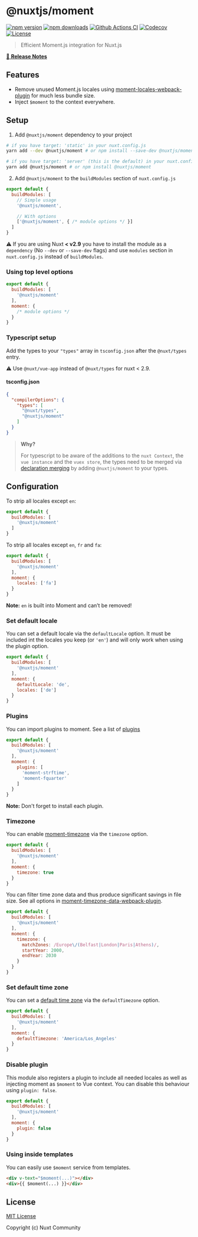 # @nuxtjs/moment

[![npm version][npm-version-src]][npm-version-href]
[![npm downloads][npm-downloads-src]][npm-downloads-href]
[![Github Actions CI][github-actions-ci-src]][github-actions-ci-href]
[![Codecov][codecov-src]][codecov-href]
[![License][license-src]][license-href]

> Efficient Moment.js integration for Nuxt.js

[📖 **Release Notes**](./CHANGELOG.md)

## Features

- Remove unused Moment.js locales using [moment-locales-webpack-plugin](https://github.com/iamakulov/moment-locales-webpack-plugin) for much less bundle size.
- Inject `$moment` to the context everywhere.

## Setup

1. Add `@nuxtjs/moment` dependency to your project

```bash
# if you have target: 'static' in your nuxt.config.js 
yarn add --dev @nuxtjs/moment # or npm install --save-dev @nuxtjs/moment

# if you have target: 'server' (this is the default) in your nuxt.config.js 
yarn add @nuxtjs/moment # or npm install @nuxtjs/moment
```

2. Add `@nuxtjs/moment` to the `buildModules` section of `nuxt.config.js`

```js
export default {
  buildModules: [
    // Simple usage
    '@nuxtjs/moment',

    // With options
    ['@nuxtjs/moment', { /* module options */ }]
  ]
}
```

:warning: If you are using Nuxt **< v2.9** you have to install the module as a `dependency` (No `--dev` or `--save-dev` flags) and use `modules` section in `nuxt.config.js` instead of `buildModules`.

### Using top level options

```js
export default {
  buildModules: [
    '@nuxtjs/moment'
  ],
  moment: {
    /* module options */
  }
}
```

### Typescript setup

Add the types to your `"types"` array in `tsconfig.json` after the `@nuxt/types` entry.

:warning: Use `@nuxt/vue-app` instead of `@nuxt/types` for nuxt < 2.9. 

#### tsconfig.json

```json
{
  "compilerOptions": {
    "types": [
      "@nuxt/types",
      "@nuxtjs/moment"
    ]
  }
}
```

> **Why?**
>
> For typescript to be aware of the additions to the `nuxt Context`, the `vue instance` and the `vuex store`, the types need to be merged via [declaration merging](https://www.typescriptlang.org/docs/handbook/declaration-merging.html) by adding `@nuxtjs/moment` to your types.

## Configuration

To strip all locales except `en`:

```js
export default {
  buildModules: [
    '@nuxtjs/moment'
  ]
}
```

To strip all locales except `en`, `fr` and `fa`:

```js
export default {
  buildModules: [
    '@nuxtjs/moment'
  ],
  moment: {
    locales: ['fa']
  }
}
```

**Note:** `en` is built into Moment and can’t be removed!

### Set default locale

You can set a default locale via the `defaultLocale` option. It must be included
int the locales you keep (or `'en'`) and will only work when using the plugin option.

```js
export default {
  buildModules: [
    '@nuxtjs/moment'
  ],
  moment: {
    defaultLocale: 'de',
    locales: ['de']
  }
}
```

### Plugins

You can import plugins to moment. See a list of [plugins](https://momentjs.com/docs/#/plugins/)

```js
export default {
  buildModules: [
    '@nuxtjs/moment'
  ],
  moment: {
    plugins: [
      'moment-strftime',
      'moment-fquarter'
    ]
  }
}
```

**Note:** Don't forget to install each plugin.

### Timezone

You can enable [moment-timezone](https://momentjs.com/timezone/) via the `timezone` option.

```js
export default {
  buildModules: [
    '@nuxtjs/moment'
  ],
  moment: {
    timezone: true
  }
}
```

You can filter time zone data and thus produce significant savings in file size.
See all options in [moment-timezone-data-webpack-plugin](https://github.com/gilmoreorless/moment-timezone-data-webpack-plugin).

```js
export default {
  buildModules: [
    '@nuxtjs/moment'
  ],
  moment: {
    timezone: {
      matchZones: /Europe\/(Belfast|London|Paris|Athens)/,
      startYear: 2000,
      endYear: 2030
    }
  }
}
```

### Set default time zone

You can set a [default time zone](https://momentjs.com/timezone/docs/#/using-timezones/default-timezone/) via the `defaultTimezone` option.

```js
export default {
  buildModules: [
    '@nuxtjs/moment'
  ],
  moment: {
    defaultTimezone: 'America/Los_Angeles'
  }
}
```

### Disable plugin

This module also registers a plugin to include all needed locales as well as injecting moment as `$moment` to Vue context. You can disable this behaviour using `plugin: false`.

```js
export default {
  buildModules: [
    '@nuxtjs/moment'
  ],
  moment: {
    plugin: false
  }
}
```

### Using inside templates

You can easily use `$moment` service from templates.

```html
<div v-text="$moment(...)"></div>
<div>{{ $moment(...) }}</div>
```

## License

[MIT License](./LICENSE)

Copyright (c) Nuxt Community

<!-- Badges -->
[npm-version-src]: https://img.shields.io/npm/v/@nuxtjs/moment/latest.svg
[npm-version-href]: https://npmjs.com/package/@nuxtjs/moment

[npm-downloads-src]: https://img.shields.io/npm/dt/@nuxtjs/moment.svg
[npm-downloads-href]: https://npmjs.com/package/@nuxtjs/moment

[github-actions-ci-src]: https://github.com/nuxt-community/moment-module/workflows/ci/badge.svg
[github-actions-ci-href]: https://github.com/nuxt-community/moment-module/actions?query=workflow%3Aci

[codecov-src]: https://img.shields.io/codecov/c/github/nuxt-community/moment-module.svg
[codecov-href]: https://codecov.io/gh/nuxt-community/moment-module

[license-src]: https://img.shields.io/npm/l/@nuxtjs/moment.svg
[license-href]: https://npmjs.com/package/@nuxtjs/moment
